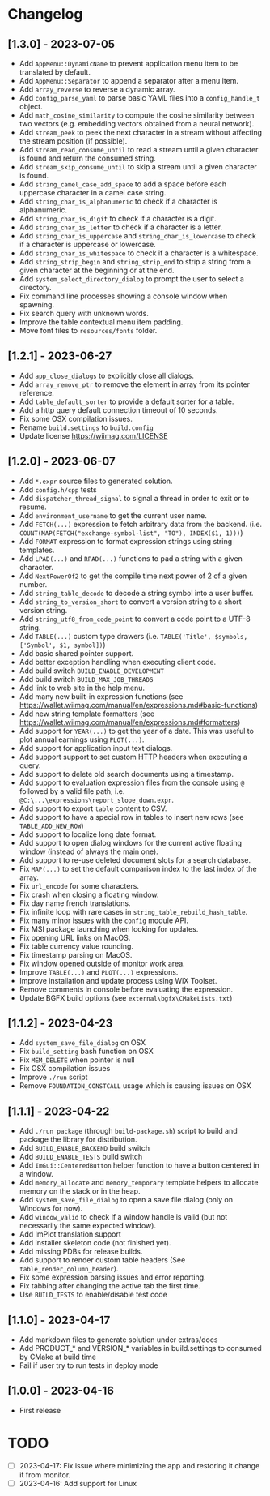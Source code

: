 # Changelog

## [1.3.0] - 2023-07-05
- Add `AppMenu::DynamicName` to prevent application menu item to be translated by default.
- Add `AppMenu::Separator` to append a separator after a menu item.
- Add `array_reverse` to reverse a dynamic array.
- Add `config_parse_yaml` to parse basic YAML files into a `config_handle_t` object.
- Add `math_cosine_similarity` to compute the cosine similarity between two vectors (e.g. embedding vectors obtained from a neural network).
- Add `stream_peek` to peek the next character in a stream without affecting the stream position (if possible).
- Add `stream_read_consume_until` to read a stream until a given character is found and return the consumed string.
- Add `stream_skip_consume_until` to skip a stream until a given character is found.
- Add `string_camel_case_add_space` to add a space before each uppercase character in a camel case string.
- Add `string_char_is_alphanumeric` to check if a character is alphanumeric.
- Add `string_char_is_digit` to check if a character is a digit.
- Add `string_char_is_letter` to check if a character is a letter.
- Add `string_char_is_uppercase` and `string_char_is_lowercase` to check if a character is uppercase or lowercase.
- Add `string_char_is_whitespace` to check if a character is a whitespace.
- Add `string_strip_begin` and `string_strip_end` to strip a string from a given character at the beginning or at the end.
- Add `system_select_directory_dialog` to prompt the user to select a directory.
- Fix command line processes showing a console window when spawning.
- Fix search query with unknown words.
- Improve the table contextual menu item padding.
- Move font files to `resources/fonts` folder.

## [1.2.1] - 2023-06-27
- Add `app_close_dialogs` to explicitly close all dialogs.
- Add `array_remove_ptr` to remove the element in array from its pointer reference.
- Add `table_default_sorter` to provide a default sorter for a table.
- Add a http query default connection timeout of 10 seconds.
- Fix some OSX compilation issues.
- Rename `build.settings` to `build.config`
- Update license <https://wiimag.com/LICENSE>

## [1.2.0] - 2023-06-07
- Add `*.expr` source files to generated solution.
- Add `config.h/cpp` tests
- Add `dispatcher_thread_signal` to signal a thread in order to exit or to resume.
- Add `environment_username` to get the current user name.
- Add `FETCH(...)` expression to fetch arbitrary data from the backend. (i.e. `COUNT(MAP(FETCH("exchange-symbol-list", "TO"), INDEX($1, 1)))`)
- Add `FORMAT` expression to format expression strings using string templates.
- Add `LPAD(...)` and `RPAD(...)` functions to pad a string with a given character.
- Add `NextPowerOf2` to get the compile time next power of 2 of a given number.
- Add `string_table_decode` to decode a string symbol into a user buffer.
- Add `string_to_version_short` to convert a version string to a short version string.
- Add `string_utf8_from_code_point` to convert a code point to a UTF-8 string.
- Add `TABLE(...)` custom type drawers (i.e. `TABLE('Title', $symbols, ['Symbol', $1, symbol])`) 
- Add basic shared pointer support.
- Add better exception handling when executing client code.
- Add build switch `BUILD_ENABLE_DEVELOPMENT`
- Add build switch `BUILD_MAX_JOB_THREADS`
- Add link to web site in the help menu.
- Add many new built-in expression functions (see <https://wallet.wiimag.com/manual/en/expressions.md#basic-functions>)
- Add new string template formatters (see <https://wallet.wiimag.com/manual/en/expressions.md#formatters>)
- Add support for `YEAR(...)` to get the year of a date. This was useful to plot annual earnings using `PLOT(...)`.
- Add support for application input text dialogs.
- Add support support to set custom HTTP headers when executing a query.
- Add support to delete old search documents using a timestamp.
- Add support to evaluation expression files from the console using `@` followed by a valid file path, i.e. `@C:\...\expressions\report_slope_down.expr`.
- Add support to export `table` content to CSV.
- Add support to have a special row in tables to insert new rows (see `TABLE_ADD_NEW_ROW`)
- Add support to localize long date format.
- Add support to open dialog windows for the current active floating window (instead of always the main one).
- Add support to re-use deleted document slots for a search database.
- Fix `MAP(...)` to set the default comparison index to the last index of the array.
- Fix `url_encode` for some characters.
- Fix crash when closing a floating window.
- Fix day name french translations.
- Fix infinite loop with rare cases in `string_table_rebuild_hash_table`.
- Fix many minor issues with the `config` module API.
- Fix MSI package launching when looking for updates.
- Fix opening URL links on MacOS.
- Fix table currency value rounding.
- Fix timestamp parsing on MacOS.
- Fix window opened outside of monitor work area.
- Improve `TABLE(...)` and `PLOT(...)` expressions.
- Improve installation and update process using WiX Toolset.
- Remove comments in console before evaluating the expression.
- Update BGFX build options (see `external\bgfx\CMakeLists.txt`)

## [1.1.2] - 2023-04-23
- Add `system_save_file_dialog` on OSX
- Fix `build_setting` bash function on OSX
- Fix `MEM_DELETE` when pointer is null
- Fix OSX compilation issues
- Improve `./run` script
- Remove `FOUNDATION_CONSTCALL` usage which is causing issues on OSX

## [1.1.1] - 2023-04-22
- Add `./run package` (through `build-package.sh`) script to build and package the library for distribution.
- Add `BUILD_ENABLE_BACKEND` build switch
- Add `BUILD_ENABLE_TESTS` build switch
- Add `ImGui::CenteredButton` helper function to have a button centered in a window.
- Add `memory_allocate` and `memory_temporary` template helpers to allocate memory on the stack or in the heap.
- Add `system_save_file_dialog` to open a save file dialog (only on Windows for now).
- Add `window_valid` to check if a window handle is valid (but not necessarily the same expected window).
- Add ImPlot translation support
- Add installer skeleton code (not finished yet).
- Add missing PDBs for release builds.
- Add support to render custom table headers (See `table_render_column_header`).
- Fix some expression parsing issues and error reporting.
- Fix tabbing after changing the active tab the first time.
- Use `BUILD_TESTS` to enable/disable test code

## [1.1.0] - 2023-04-17
- Add markdown files to generate solution under extras/docs
- Add PRODUCT_* and VERSION_* variables in build.settings to consumed by CMake at build time
- Fail if user try to run tests in deploy mode

## [1.0.0] - 2023-04-16
- First release

# TODO

- [ ] 2023-04-17: Fix issue where minimizing the app and restoring it change it from monitor.
- [ ] 2023-04-16: Add support for Linux
